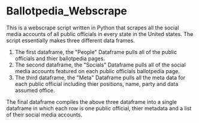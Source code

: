 # Ballotpedia_Webscrape

This is a webscrape script written in Python that scrapes all the social media accounts of all public officials in every state in the United states. The script essentially makes three different data frames. 

1) The first dataframe, the "People" Dataframe pulls all of the public officials and thier ballotpedia pages.
2) The second dataframe, the "Socials" Dataframe pulls all of the social media accounts featured on each public officials ballotpedia page.
3) The third dataframe, the "Meta" Dataframe pulls all the meta data for each public official including thier positions, name, party and data assumed office.

The final dataframe compiles the above three dataframe into a single dataframe in which each row is one public official, thier metadata and a list of their social media accounts. 
